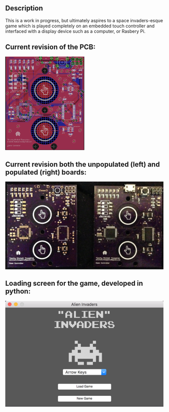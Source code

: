 ## Description

This is a work in progress, but ultimately aspires to a space invaders-esque game which is played completely on an embedded touch controller and interfaced with a display device such as a computer, or Rasbery Pi.

## Current revision of the PCB:

<img src="Pictures/Eagle_PCB.png" width="250">

## Current revision both the unpopulated (left) and populated (right) boards:

<img src="Pictures/Unpopulated_and_Populated_PCB.jpeg" width="500">

## Loading screen for the game, developed in python:

<img src="Pictures/Game_Load_Screen.png" width="500">
